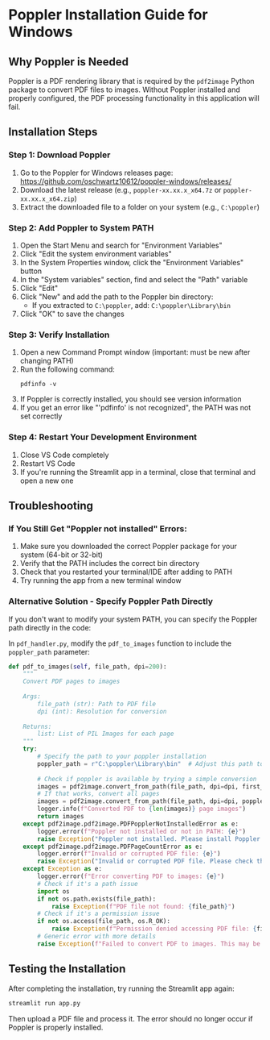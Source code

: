 # Poppler Installation Guide for Windows

## Why Poppler is Needed
Poppler is a PDF rendering library that is required by the `pdf2image` Python package to convert PDF files to images. Without Poppler installed and properly configured, the PDF processing functionality in this application will fail.

## Installation Steps

### Step 1: Download Poppler
1. Go to the Poppler for Windows releases page: https://github.com/oschwartz10612/poppler-windows/releases/
2. Download the latest release (e.g., `poppler-xx.xx.x_x64.7z` or `poppler-xx.xx.x_x64.zip`)
3. Extract the downloaded file to a folder on your system (e.g., `C:\poppler`)

### Step 2: Add Poppler to System PATH
1. Open the Start Menu and search for "Environment Variables"
2. Click "Edit the system environment variables"
3. In the System Properties window, click the "Environment Variables" button
4. In the "System variables" section, find and select the "Path" variable
5. Click "Edit"
6. Click "New" and add the path to the Poppler bin directory:
   - If you extracted to `C:\poppler`, add: `C:\poppler\Library\bin`
7. Click "OK" to save the changes

### Step 3: Verify Installation
1. Open a new Command Prompt window (important: must be new after changing PATH)
2. Run the following command:
   ```
   pdfinfo -v
   ```
3. If Poppler is correctly installed, you should see version information
4. If you get an error like "'pdfinfo' is not recognized", the PATH was not set correctly

### Step 4: Restart Your Development Environment
1. Close VS Code completely
2. Restart VS Code
3. If you're running the Streamlit app in a terminal, close that terminal and open a new one

## Troubleshooting

### If You Still Get "Poppler not installed" Errors:
1. Make sure you downloaded the correct Poppler package for your system (64-bit or 32-bit)
2. Verify that the PATH includes the correct bin directory
3. Check that you restarted your terminal/IDE after adding to PATH
4. Try running the app from a new terminal window

### Alternative Solution - Specify Poppler Path Directly
If you don't want to modify your system PATH, you can specify the Poppler path directly in the code:

In `pdf_handler.py`, modify the `pdf_to_images` function to include the `poppler_path` parameter:
```python
def pdf_to_images(self, file_path, dpi=200):
    """
    Convert PDF pages to images
    
    Args:
        file_path (str): Path to PDF file
        dpi (int): Resolution for conversion
        
    Returns:
        list: List of PIL Images for each page
    """
    try:
        # Specify the path to your poppler installation
        poppler_path = r"C:\poppler\Library\bin"  # Adjust this path to your poppler installation
        
        # Check if poppler is available by trying a simple conversion
        images = pdf2image.convert_from_path(file_path, dpi=dpi, first_page=1, last_page=1, poppler_path=poppler_path)
        # If that works, convert all pages
        images = pdf2image.convert_from_path(file_path, dpi=dpi, poppler_path=poppler_path)
        logger.info(f"Converted PDF to {len(images)} page images")
        return images
    except pdf2image.pdf2image.PDFPopplerNotInstalledError as e:
        logger.error(f"Poppler not installed or not in PATH: {e}")
        raise Exception("Poppler not installed. Please install Poppler and add it to your system PATH.")
    except pdf2image.pdf2image.PDFPageCountError as e:
        logger.error(f"Invalid or corrupted PDF file: {e}")
        raise Exception("Invalid or corrupted PDF file. Please check the file and try again.")
    except Exception as e:
        logger.error(f"Error converting PDF to images: {e}")
        # Check if it's a path issue
        import os
        if not os.path.exists(file_path):
            raise Exception(f"PDF file not found: {file_path}")
        # Check if it's a permission issue
        if not os.access(file_path, os.R_OK):
            raise Exception(f"Permission denied accessing PDF file: {file_path}")
        # Generic error with more details
        raise Exception(f"Failed to convert PDF to images. This may be due to missing system dependencies (Poppler). Error: {str(e)}")
```

## Testing the Installation
After completing the installation, try running the Streamlit app again:
```bash
streamlit run app.py
```

Then upload a PDF file and process it. The error should no longer occur if Poppler is properly installed.
